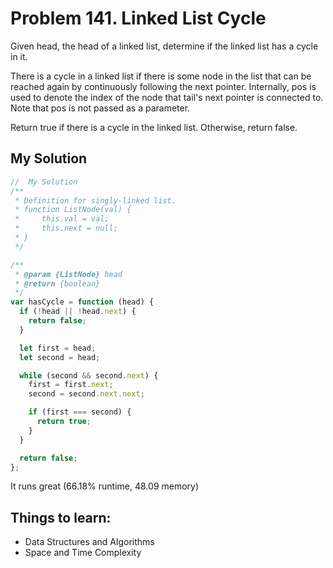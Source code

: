# Problem 141. Linked List Cycle

Given head, the head of a linked list, determine if the linked list has a cycle in it.

There is a cycle in a linked list if there is some node in the list that can be reached again by continuously following the next pointer. Internally, pos is used to denote the index of the node that tail's next pointer is connected to. Note that pos is not passed as a parameter.

Return true if there is a cycle in the linked list. Otherwise, return false.

## My Solution

```js
//  My Solution
/**
 * Definition for singly-linked list.
 * function ListNode(val) {
 *     this.val = val;
 *     this.next = null;
 * }
 */

/**
 * @param {ListNode} head
 * @return {boolean}
 */
var hasCycle = function (head) {
  if (!head || !head.next) {
    return false;
  }

  let first = head;
  let second = head;

  while (second && second.next) {
    first = first.next;
    second = second.next.next;

    if (first === second) {
      return true;
    }
  }

  return false;
};
```

It runs great (66.18% runtime, 48.09 memory)

## Things to learn:

- Data Structures and Algorithms
- Space and Time Complexity
